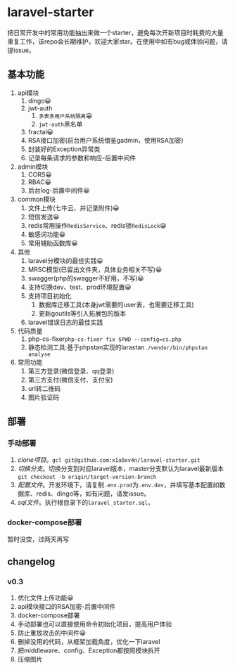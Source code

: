 # laravel-starter

把日常开发中的常用功能抽出来做一个starter，避免每次开新项目时耗费的大量重复工作，该repo会长期维护，欢迎大家star。在使用中如有bug或体验问题，请提issue。


## 基本功能

1. api模块
    1. dingo😀
    2. jwt-auth
        1. `多表多用户系统隔离`😀
        2. `jwt-auth`黑名单
    3. fractal😀
    4. RSA接口加密(前台用户系统借鉴gadmin，使用RSA加密)
    5. 封装好的Exception异常类
    6. 记录每条请求的参数和响应-后置中间件
2. admin模块
    1. CORS😀
    2. RBAC😀
    3. 后台log-后置中间件😀
3. common模块
    1. 文件上传(七牛云、并记录附件)😀
    2. 短信发送😀
    3. redis常用操作`RedisService`、redis锁`RedisLock`😀
    4. 敏感词功能😀
    5. 常用辅助函数库😀
4. 其他
    1. laravel分模块的最佳实践😀
    2. MRSC模型(已留出文件夹，具体业务相关不写)😀
    3. swagger(php的swagger不好用，不写)😀
    4. 支持切换dev、test、prod环境配置😀
    5. 支持项目初始化
        1. 数据库迁移工具(本身jwt需要的user表，也需要迁移工具)
        2. 更新goutils等引入拓展包的版本
    6. laravel错误日志的最佳实践
5. 代码质量
    1. php-cs-fixer`php-cs-fixer fix $PWD --config=cs.php`
    2. 静态检测工具:基于phpstan实现的larastan`./vendor/bin/phpstan analyse`
5. 常用功能
    1. 第三方登录(微信登录、qq登录)
    2. 第三方支付(微信支付、支付宝)
    3. url转二维码
    4. 图片验证码



## 部署

### 手动部署

1. *clone项目*。`gcl git@github.com:x1a0xv4n/laravel-starter.git`
2. *切换分支*。切换分支到对应laravel版本，master分支默认为laravel最新版本`git checkout -b origin/target-version-branch`
3. *配置文件*。开发环境下，请复制`.env.prod`为`.env.dev`，并填写基本配置如数据库、redis、dingo等，如有问题，请发issue。
4. *sql文件*。执行根目录下的`laravel_starter.sql`。



### docker-compose部署

暂时没空，过两天再写


## changelog

### v0.3

1. 优化文件上传功能😀
2. api模块接口的RSA加密-后置中间件
3. docker-compose部署
4. 手动部署也可以直接使用命令初始化项目，提高用户体验
5. 防止重放攻击的中间件😀
6. 删掉没用的代码，从框架加载角度，优化一下laravel
7. 把middleware、config、Exception都按照模块拆开
8. 压缩图片










